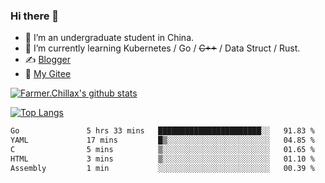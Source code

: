 ### Hi there 👋

- 🔭 I’m an undergraduate student in China.
- 🌱 I’m currently learning Kubernetes / Go / ~~C++~~ / Data Struct / Rust.
- ✍️ [Blogger](https://blog.farmer233.top)
- 🤔 [My Gitee](https://gitee.com/Farmer-chong)


[![Farmer.Chillax's github stats](https://github-readme-stats.vercel.app/api?username=FarmerChillax)](https://github.com/anuraghazra/github-readme-stats)

[![Top Langs](https://github-readme-stats.vercel.app/api/top-langs/?username=FarmerChillax&layout=compact&hide=html,css,javascript)](https://github.com/anuraghazra/github-readme-stats)


<a href="https://wakatime.com/@Farmer"> </a>
          <!--START_SECTION:waka-->

```txt
Go               5 hrs 33 mins   ███████████████████████░░   91.83 %
YAML             17 mins         █▒░░░░░░░░░░░░░░░░░░░░░░░   04.85 %
C                5 mins          ▒░░░░░░░░░░░░░░░░░░░░░░░░   01.65 %
HTML             3 mins          ▒░░░░░░░░░░░░░░░░░░░░░░░░   01.10 %
Assembly         1 min           ░░░░░░░░░░░░░░░░░░░░░░░░░   00.39 %
```

<!--END_SECTION:waka-->



<!--
**Farmer-chong/Farmer-chong** is a ✨ _special_ ✨ repository because its `README.md` (this file) appears on your GitHub profile.

Here are some ideas to get you started:

- 🔭 I’m currently working on ...
- 🌱 I’m currently learning ...
- 👯 I’m looking to collaborate on ...
- 🤔 I’m looking for help with ...
- 💬 Ask me about ...
- 📫 How to reach me: ...
- 😄 Pronouns: ...
- ⚡ Fun fact: ...
-->
